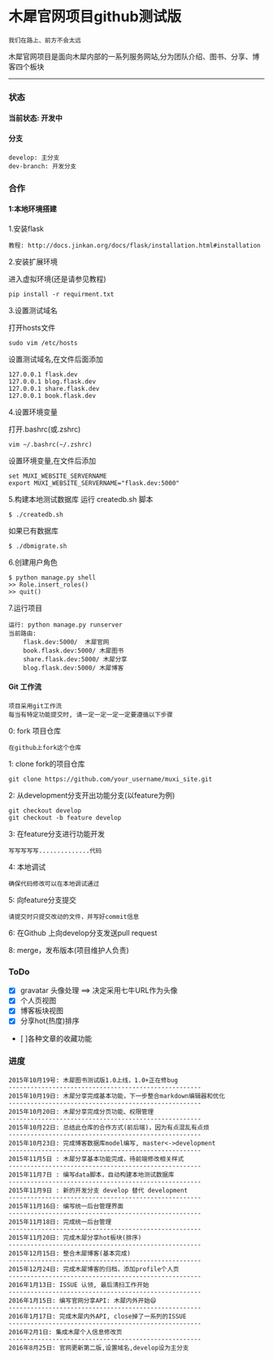 木犀官网项目github测试版
===

    我们在路上、前方不会太远

木犀官网项目是面向木犀内部的一系列服务网站,分为团队介绍、图书、分享、博客四个板块

<hr>

### 状态
#### 当前状态: 开发中
#### 分支

    develop: 主分支
    dev-branch: 开发分支

### 合作
#### 1:本地环境搭建
1.安装flask

    教程: http://docs.jinkan.org/docs/flask/installation.html#installation

2.安装扩展环境

进入虚拟环境(还是请参见教程)

    pip install -r requirment.txt

3.设置测试域名

打开hosts文件

    sudo vim /etc/hosts

设置测试域名,在文件后面添加

    127.0.0.1 flask.dev
    127.0.0.1 blog.flask.dev
    127.0.0.1 share.flask.dev
    127.0.0.1 book.flask.dev

4.设置环境变量

打开.bashrc(或.zshrc)

    vim ~/.bashrc(~/.zshrc)

设置环境变量,在文件后添加

    set MUXI_WEBSITE_SERVERNAME
    export MUXI_WEBSITE_SERVERNAME="flask.dev:5000"

5.构建本地测试数据库
运行 createdb.sh 脚本

	$ ./createdb.sh

如果已有数据库

    $ ./dbmigrate.sh

6.创建用户角色

    $ python manage.py shell
	>> Role.insert_roles()
	>> quit()

7.运行项目

    运行: python manage.py runserver
    当前路由:
        flask.dev:5000/  木犀官网
        book.flask.dev:5000/ 木犀图书
        share.flask.dev:5000/ 木犀分享
        blog.flask.dev:5000/ 木犀博客

#### Git 工作流

    项目采用git工作流
    每当有特定功能提交时, 请一定一定一定一定要遵循以下步骤

0: fork 项目仓库

    在github上fork这个仓库

1: clone fork的项目仓库

    git clone https://github.com/your_username/muxi_site.git

2: 从development分支开出功能分支(以feature为例)

    git checkout develop
    git checkout -b feature develop

3: 在feature分支进行功能开发

    写写写写写..............代码

4: 本地调试

    确保代码修改可以在本地调试通过

5: 向feature分支提交

    请提交时只提交改动的文件，并写好commit信息

6: 在Github 上向develop分支发送pull request


8: merge，发布版本(项目维护人负责)

### ToDo

- [x] gravatar 头像处理  ==> 决定采用七牛URL作为头像
- [x] 个人页视图
- [x] 博客板块视图
- [x] 分享hot(热度)排序
- [ ]各种文章的收藏功能

### 进度

    2015年10月19号: 木犀图书测试版1.0上线，1.0+正在修bug
    -----------------------------------------------------
    2015年10月19日: 木犀分享完成基本功能，下一步整合markdown编辑器和优化
    -----------------------------------------------------
    2015年10月20日: 木犀分享完成分页功能、权限管理
    -----------------------------------------------------
    2015年10月22日: 总结此仓库的合作方式(前后端)，因为有点混乱有点烦
    -----------------------------------------------------
    2015年10月23日: 完成博客数据库model编写, master<->development
    -----------------------------------------------------
	2015年11月5日 : 木犀分享基本功能完成，待前端修改相关样式
    -----------------------------------------------------
	2015年11月7日 : 编写data脚本，自动构建本地测试数据库
    -----------------------------------------------------
	2015年11月9日 : 新的开发分支 develop 替代 development
    -----------------------------------------------------
	2015年11月16日: 编写统一后台管理界面
    -----------------------------------------------------
	2015年11月18日: 完成统一后台管理
    -----------------------------------------------------
	2015年11月20日: 完成木犀分享hot板块(排序)
    -----------------------------------------------------
    2015年12月15日: 整合木犀博客(基本完成)
    -----------------------------------------------------
    2015年12月24日: 完成木犀博客的归档，添加profile个人页
    -----------------------------------------------------
    2016年1月13日: ISSUE 认领, 最后清扫工作开始
    -----------------------------------------------------
    2016年1月15日: 编写官网分享API: 木犀内外开始😄
    -----------------------------------------------------
    2016年1月17日: 完成木犀内外API, close掉了一系列的ISSUE
    -----------------------------------------------------
    2016年2月1日: 集成木犀个人信息修改页
    -----------------------------------------------------
    2016年8月25日: 官网更新第二版,设置域名,develop设为主分支
